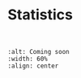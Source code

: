 # Statistics

<br>

```{image} /_static/coming_soon.png
:alt: Coming soon
:width: 60%
:align: center
```
